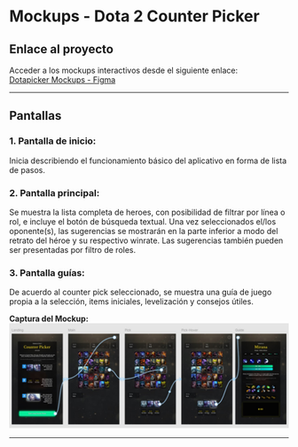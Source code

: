 # **Mockups - Dota 2 Counter Picker**

## **Enlace al proyecto**
Acceder a los mockups interactivos desde el siguiente enlace:  
[Dotapicker Mockups - Figma](https://www.figma.com/proto/q3qUzYsU3TWgXhwSQ0DVCI/Dota-2-Counter-Picker?node-id=0-1&t=7tUk3QF7N9EpRkFg-1)

---

## **Pantallas**

### **1. Pantalla de inicio**: 

Inicia describiendo el funcionamiento básico del aplicativo en forma de lista de pasos.

### **2. Pantalla principal**: 

Se muestra la lista completa de heroes, con posibilidad de filtrar por línea o rol, e incluye el botón de búsqueda textual. Una vez seleccionados el/los oponente(s), las sugerencias se mostrarán en la parte inferior a modo del retrato del héroe y su respectivo winrate. Las sugerencias también pueden ser presentadas por filtro de roles.

### **3. Pantalla guías**: 

De acuerdo al counter pick seleccionado, se muestra una guía de juego propia a la selección, items iniciales, levelización y consejos útiles.


**Captura del Mockup:**  
![Pantalla de Inicio](Mockup.jpg)

---
